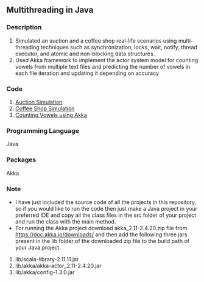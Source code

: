 ## Multithreading in Java

### Description
1. Simulated an auction and a coffee shop real-life scenarios using multi-threading techniques such as synchronization, locks, wait, notify, thread executor, and atomic and non-blocking data structures.
2. Used Akka framework to implement the actor system model for counting vowels from multiple text files and predicting the number of vowels in each file iteration and updating it depending on accuracy

### Code
1. [Auction Simulation](https://github.com/agrawal-priyank/Multithreaded-Simulations/tree/master/Auction-Simulation)
2. [Coffee Shop Simulation](https://github.com/agrawal-priyank/Multithreaded-Simulations/tree/master/Coffee-Shop-Simulation)
3. [Counting Vowels using Akka](https://github.com/agrawal-priyank/Multithreaded-Simulations/tree/master/Counting-Vowels-Using-Akka)

### Programming Language
Java

### Packages
Akka

### Note
* I have just included the source code of all the projects in this repository, so if you would like to run the code then just make a Java project in your preferred IDE and copy all the class files in the src folder of your project and run the class with the main method.
* For running the Akka project download akka_2.11-2.4.20.zip file from https://doc.akka.io/downloads/ and then add the following three jars present in the lib folder of the downloaded zip file to the build path of your Java project.
1. lib/scala-library-2.11.11.jar
2. lib/akka/akka-actor_2.11-2.4.20.jar
3. lib/akka/config-1.3.0.jar
